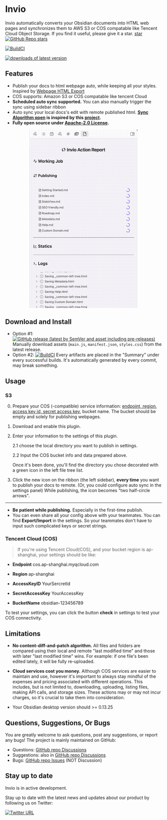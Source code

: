 # Invio

Invio automatically converts your Obsidian documents into HTML web pages and synchronizes them to AWS S3 or COS compatable like Tencent Cloud Object Storage. If you find it useful, please give it a star. [star ![GitHub Repo stars](https://img.shields.io/github/stars/frontend-engineering/Invio)](https://github.com/frontend-engineering/Invio)


[![BuildCI](https://github.com/frontend-engineering/Invio/actions/workflows/auto-build.yml/badge.svg)](https://github.com/frontend-engineering/Invio/actions/workflows/auto-build.yml)

[![downloads of latest version](https://img.shields.io/github/downloads-pre/frontend-engineering/Invio/latest/total?style=social)](https://github.com/frontend-engineering/Invio/releases)


## Features

- Publish your docs to html webpage auto, while keeping all your styles. Inspired by [Webpage HTML Export](https://github.com/KosmosisDire/obsidian-webpage-export)
- COS supports: Amazon S3 or COS compatable like tencent Cloud
- **Scheduled auto sync supported.** You can also manually trigger the sync using sidebar ribbon
- Auto sync your local docs's edit with remote published html. **[Sync Algorithm open](https://github.com/remotely-save/remotely-save/blob/master/docs/sync_algorithm_v2.md) is inspired by this [project](https://github.com/remotely-save/remotely-save).**
- **Fully open source under [Apache-2.0 License](./LICENSE).**

<p align="center">
   <img width="348px" src="./assets/statsview.gif" />
</p>


## Download and Install


- Option #1: [![GitHub release (latest by SemVer and asset including pre-releases)](https://img.shields.io/github/downloads-pre/frontend-engineering/Invio/latest/total?style=social)](https://github.com/frontend-engineering/Invio/releases) Manually download assets (`main.js`, `manifest.json`, `styles.css`) from the latest release.
- Option #2: [![BuildCI](https://github.com/frontend-engineering/Invio/actions/workflows/auto-build.yml/badge.svg)](https://github.com/frontend-engineering/Invio/actions/workflows/auto-build.yml) Every artifacts are placed in the "Summary" under every successful builds. It's automatically generated by every commit, may break something.

## Usage

### S3

0. Prepare your COS (-compatible) service information: [endpoint, region](https://docs.aws.amazon.com/general/latest/gr/s3.html), [access key id, secret access key](https://docs.aws.amazon.com/sdk-for-javascript/v3/developer-guide/getting-your-credentials.html), bucket name. The bucket should be empty and solely for publishing webpages.

1. Download and enable this plugin.
2. Enter your information to the settings of this plugin.

    2.1 choose the local directory you want to publish in settings.

    2.2 Input the COS bucket info and data prepared above.

    Once it's been done, you'll find the directory you chose decorated with a green icon in the left file tree list.

3. Click the new icon on the ribbon (the left sidebar), **every time** you want to publish your docs to remote. (Or, you could configure auto sync in the settings panel) While publishing, the icon becomes "two half-circle arrows".

---
- **Be patient while publishing.** Especially in the first-time publish.
- You can even share all your config above with your teammates. You can find **Export/Import** in the settings. So your teammates don't have to input such complicated keys or secret strings.


### Tencent Cloud (COS)

> If you're using Tencent Cloud(COS), and your bucket region is ap-shanghai, your settings should be like:

- **Endpoint**	cos.ap-shanghai.myqcloud.com

- **Region**	ap-shanghai

- **AccessKeyID**	YourSercretId

- **SecretAccessKey**	YourAccessKey

- **BucketName**	obsidian-123456789

To test your settings, you can click the button **check** in settings to test your COS connectivity.


## Limitations

- **No content-diff-and-patch algorithm.** All files and folders are compared using their local and remote "last modified time" and those with later "last modified time" wins. For example: if one file's been edited lately, it will be fully re-uploaded.

- **Cloud services cost you money.** Although COS services are easier to maintain and use, however it's important to always stay mindful of the expenses and pricing associated with different operations. This includes, but is not limited to, downloading, uploading, listing files, making API calls, and storage sizes. These actions may or may not incur charges, so it's crucial to take them into consideration.
- Your Obsidian desktop version should >= 0.13.25


## Questions, Suggestions, Or Bugs

You are greatly welcome to ask questions, post any suggestions, or report any bugs! The project is mainly maintained on GitHub:

- Questions: [GitHub repo Discussions](https://github.com/frontend-engineering/Invio/discussions)
- Suggestions: also in [GitHub repo Discussions](https://github.com/frontend-engineering/Invio/discussions)
- Bugs: [GitHub repo Issues](https://github.com/frontend-engineering/Invio/issues) (NOT Discussion)


## Stay up to date

Invio is in active development.

Stay up to date with the latest news and updates about our product by following us on Twitter:

[![Twitter URL](https://img.shields.io/twitter/url/https/twitter.com/webinfra111450.svg?style=social&label=Follow%20%40webinfra111450)](https://twitter.com/webinfra111450)

